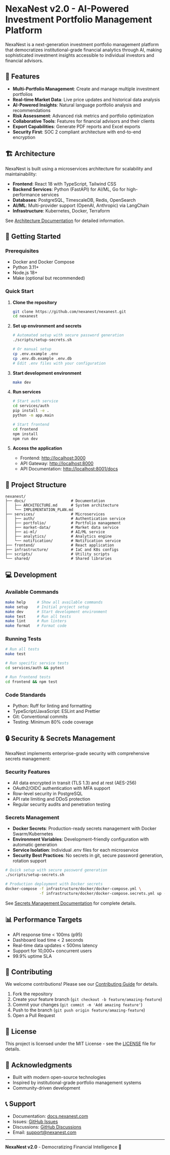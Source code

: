 # NexaNest v2.0 - AI-Powered Investment Portfolio Management Platform

NexaNest is a next-generation investment portfolio management platform that democratizes
institutional-grade financial analytics through AI, making sophisticated investment insights
accessible to individual investors and financial advisors.

## 🚀 Features

- **Multi-Portfolio Management**: Create and manage multiple investment portfolios
- **Real-time Market Data**: Live price updates and historical data analysis
- **AI-Powered Insights**: Natural language portfolio analysis and recommendations
- **Risk Assessment**: Advanced risk metrics and portfolio optimization
- **Collaborative Tools**: Features for financial advisors and their clients
- **Export Capabilities**: Generate PDF reports and Excel exports
- **Security First**: SOC 2 compliant architecture with end-to-end encryption

## 🏗️ Architecture

NexaNest is built using a microservices architecture for scalability and maintainability:

- **Frontend**: React 18 with TypeScript, Tailwind CSS
- **Backend Services**: Python (FastAPI) for AI/ML, Go for high-performance services
- **Databases**: PostgreSQL, TimescaleDB, Redis, OpenSearch
- **AI/ML**: Multi-provider support (OpenAI, Anthropic) via LangChain
- **Infrastructure**: Kubernetes, Docker, Terraform

See [Architecture Documentation](docs/ARCHITECTURE.md) for detailed information.

## 🚀 Getting Started

### Prerequisites

- Docker and Docker Compose
- Python 3.11+
- Node.js 18+
- Make (optional but recommended)

### Quick Start

1. **Clone the repository**

   ```bash
   git clone https://github.com/nexanest/nexanest.git
   cd nexanest
   ```

1. **Set up environment and secrets**

   ```bash
   # Automated setup with secure password generation
   ./scripts/setup-secrets.sh
   
   # Or manual setup
   cp .env.example .env
   cp .env.db.example .env.db
   # Edit .env files with your configuration
   ```

1. **Start development environment**

   ```bash
   make dev
   ```

1. **Run services**

   ```bash
   # Start auth service
   cd services/auth
   pip install -e .
   python -m app.main

   # Start frontend
   cd frontend
   npm install
   npm run dev
   ```

1. **Access the application**

   - Frontend: [http://localhost:3000](http://localhost:3000)
   - API Gateway: [http://localhost:8000](http://localhost:8000)
   - API Documentation: [http://localhost:8001/docs](http://localhost:8001/docs)

## 📁 Project Structure

```text
nexanest/
├── docs/                    # Documentation
│   ├── ARCHITECTURE.md      # System architecture
│   └── IMPLEMENTATION_PLAN.md
├── services/                # Microservices
│   ├── auth/                # Authentication service
│   ├── portfolio/           # Portfolio management
│   ├── market-data/         # Market data service
│   ├── ai-ml/               # AI/ML service
│   ├── analytics/           # Analytics engine
│   └── notification/        # Notification service
├── frontend/                # React application
├── infrastructure/          # IaC and K8s configs
├── scripts/                 # Utility scripts
└── shared/                  # Shared libraries
```

## 💻 Development

### Available Commands

```bash
make help     # Show all available commands
make setup    # Initial project setup
make dev      # Start development environment
make test     # Run all tests
make lint     # Run linters
make format   # Format code
```

### Running Tests

```bash
# Run all tests
make test

# Run specific service tests
cd services/auth && pytest

# Run frontend tests
cd frontend && npm test
```

### Code Standards

- Python: Ruff for linting and formatting
- TypeScript/JavaScript: ESLint and Prettier
- Git: Conventional commits
- Testing: Minimum 80% code coverage

## 🔒 Security & Secrets Management

NexaNest implements enterprise-grade security with comprehensive secrets management:

### Security Features
- All data encrypted in transit (TLS 1.3) and at rest (AES-256)
- OAuth2/OIDC authentication with MFA support
- Row-level security in PostgreSQL
- API rate limiting and DDoS protection
- Regular security audits and penetration testing

### Secrets Management
- **Docker Secrets**: Production-ready secrets management with Docker Swarm/Kubernetes
- **Environment Variables**: Development-friendly configuration with automatic generation
- **Service Isolation**: Individual .env files for each microservice
- **Security Best Practices**: No secrets in git, secure password generation, rotation support

```bash
# Quick setup with secure password generation
./scripts/setup-secrets.sh

# Production deployment with Docker secrets
docker-compose -f infrastructure/docker/docker-compose.yml \
               -f infrastructure/docker/docker-compose.secrets.yml up -d
```

See [Secrets Management Documentation](docs/infrastructure/secrets-management.md) for complete details.

## 📊 Performance Targets

- API response time < 100ms (p95)
- Dashboard load time < 2 seconds
- Real-time data updates < 500ms latency
- Support for 10,000+ concurrent users
- 99.9% uptime SLA

## 🤝 Contributing

We welcome contributions! Please see our [Contributing Guide](CONTRIBUTING.md) for details.

1. Fork the repository
1. Create your feature branch (`git checkout -b feature/amazing-feature`)
1. Commit your changes (`git commit -m 'Add amazing feature'`)
1. Push to the branch (`git push origin feature/amazing-feature`)
1. Open a Pull Request

## 📄 License

This project is licensed under the MIT License - see the [LICENSE](LICENSE) file for details.

## 🙏 Acknowledgments

- Built with modern open-source technologies
- Inspired by institutional-grade portfolio management systems
- Community-driven development

## 📞 Support

- Documentation: [docs.nexanest.com](https://docs.nexanest.com)
- Issues: [GitHub Issues](https://github.com/nexanest/nexanest/issues)
- Discussions: [GitHub Discussions](https://github.com/nexanest/nexanest/discussions)
- Email: [support@nexanest.com](mailto:support@nexanest.com)

______________________________________________________________________

**NexaNest v2.0** - Democratizing Financial Intelligence 🚀
